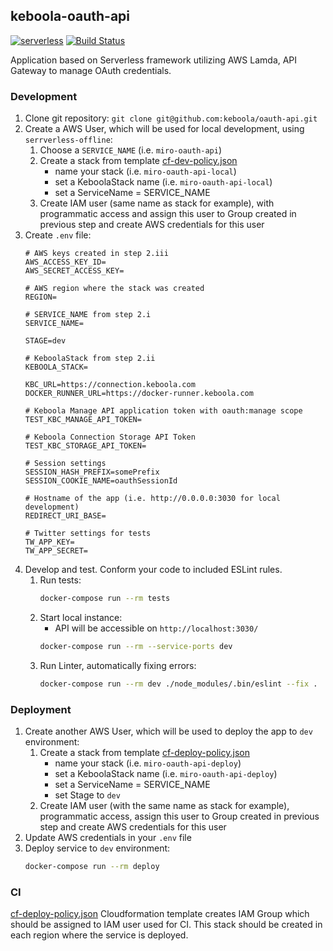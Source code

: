 ## keboola-oauth-api

[![serverless](http://public.serverless.com/badges/v3.svg)](http://www.serverless.com)
[![Build Status](https://travis-ci.org/keboola/oauth-api.svg?branch=master)](https://travis-ci.org/keboola/oauth-api)

Application based on Serverless framework utilizing AWS Lamda, API Gateway to manage OAuth credentials.

### Development

1. Clone git repository: `git clone git@github.com:keboola/oauth-api.git`
2. Create a AWS User, which will be used for local development, using `serrverless-offline`:
    1. Choose a `SERVICE_NAME` (i.e. `miro-oauth-api`)
    2. Create a stack from template [cf-dev-policy.json](https://github.com/keboola/oauth-api/blob/master/cf-dev-policy.json)
        - name your stack (i.e. `miro-oauth-api-local`)
        - set a KeboolaStack name (i.e. `miro-oauth-api-local`)
        - set a ServiceName = SERVICE_NAME
    3. Create IAM user (same name as stack for example), with programmatic access and assign this user to Group created in previous step and create AWS credentials for this user
3. Create `.env` file:
    ```dotenv
    # AWS keys created in step 2.iii
    AWS_ACCESS_KEY_ID=
    AWS_SECRET_ACCESS_KEY=
    
    # AWS region where the stack was created
    REGION=
    
    # SERVICE_NAME from step 2.i
    SERVICE_NAME=
    
    STAGE=dev
    
    # KeboolaStack from step 2.ii
    KEBOOLA_STACK=
    
    KBC_URL=https://connection.keboola.com
    DOCKER_RUNNER_URL=https://docker-runner.keboola.com
    
    # Keboola Manage API application token with oauth:manage scope
    TEST_KBC_MANAGE_API_TOKEN=
    
    # Keboola Connection Storage API Token
    TEST_KBC_STORAGE_API_TOKEN=
    
    # Session settings
    SESSION_HASH_PREFIX=somePrefix
    SESSION_COOKIE_NAME=oauthSessionId
    
    # Hostname of the app (i.e. http://0.0.0.0:3030 for local development)
    REDIRECT_URI_BASE=
    
    # Twitter settings for tests
    TW_APP_KEY=
    TW_APP_SECRET=
    ```
4. Develop and test. Conform your code to included ESLint rules.
    1. Run tests:
        ```bash
        docker-compose run --rm tests
        ```
    2. Start local instance: 
        - API will be accessible on `http://localhost:3030/` 
        ```bash
        docker-compose run --rm --service-ports dev
        ```    
    3. Run Linter, automatically fixing errors:
        ```bash
        docker-compose run --rm dev ./node_modules/.bin/eslint --fix .
        ```  

### Deployment

1. Create another AWS User, which will be used to deploy the app to `dev` environment:    
    1. Create a stack from template [cf-deploy-policy.json](https://github.com/keboola/oauth-api/blob/master/cf-deploy-policy.json)
        - name your stack (i.e. `miro-oauth-api-deploy`)
        - set a KeboolaStack name (i.e. `miro-oauth-api-deploy`)
        - set a ServiceName = SERVICE_NAME
        - set Stage to `dev`
    3. Create IAM user (with the same name as stack for example), programmatic access, assign this user to Group created in previous step and create AWS credentials for this user
2. Update AWS credentials in your `.env` file
3. Deploy service to `dev` environment:
    ```bash
    docker-compose run --rm deploy
    ```

### CI

[cf-deploy-policy.json](https://github.com/keboola/oauth-api/blob/master/cf-deploy-policy.json) Cloudformation template creates IAM Group 
which should be assigned to IAM user used for CI.
This stack should be created in each region where the service is deployed. 






